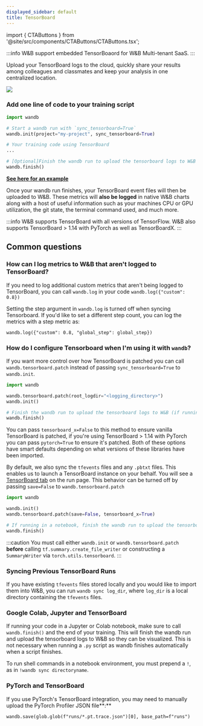 ```yaml
---
displayed_sidebar: default
title: TensorBoard
---
```

import { CTAButtons } from '@site/src/components/CTAButtons/CTAButtons.tsx';


<CTAButtons colabLink="https://github.com/wandb/examples/blob/master/colabs/tensorboard/TensorBoard_and_Weights_and_Biases.ipynb"></CTAButtons>




:::info
W&B support embedded TensorBoaord for W&B Multi-tenant SaaS.
:::

Upload your TensorBoard logs to the cloud, quickly share your results among colleagues and classmates and keep your analysis in one centralized location.



![](/images/integrations/tensorboard_oneline_code.webp)

### Add one line of code to your training script



```python
import wandb

# Start a wandb run with `sync_tensorboard=True`
wandb.init(project="my-project", sync_tensorboard=True)

# Your training code using TensorBoard
...

# [Optional]Finish the wandb run to upload the tensorboard logs to W&B (if running in Notebook)
wandb.finish()
```

[**See here for an example**](https://wandb.ai/rymc/simple-tensorboard-example/runs/oab614zf/tensorboard)

Once your wandb run finishes, your TensorBoard event files will then be uploaded to W&B. These metrics will **also be logged** in native W&B charts along with a host of useful information such as your machines CPU or GPU utilization, the git state, the terminal command used, and much more.

:::info
W&B supports TensorBoard with all versions of TensorFlow. W&B also supports TensorBoard > 1.14 with PyTorch as well as TensorBoardX.
:::

## Common questions

### How can I log metrics to W&B that aren't logged to TensorBoard?

If you need to log additional custom metrics that aren't being logged to TensorBoard, you can call `wandb.log` in your code `wandb.log({"custom": 0.8})`

Setting the step argument in `wandb.log` is turned off when syncing Tensorboard. If you'd like to set a different step count, you can log the metrics with a step metric as:

`wandb.log({"custom": 0.8, "global_step": global_step})`

### How do I configure Tensorboard when I'm using it with `wandb`?

If you want more control over how TensorBoard is patched you can call `wandb.tensorboard.patch` instead of passing `sync_tensorboard=True` to `wandb.init`.

```python
import wandb

wandb.tensorboard.patch(root_logdir="<logging_directory>")
wandb.init()

# Finish the wandb run to upload the tensorboard logs to W&B (if running in Notebook)
wandb.finish()
```

You can pass `tensorboard_x=False` to this method to ensure vanilla TensorBoard is patched, if you're using TensorBoard > 1.14 with PyTorch you can pass `pytorch=True` to ensure it's patched. Both of these options have smart defaults depending on what versions of these libraries have been imported.

By default, we also sync the `tfevents` files and any `.pbtxt` files. This enables us to launch a TensorBoard instance on your behalf. You will see a [TensorBoard tab](https://www.wandb.com/articles/hosted-tensorboard) on the run page. This behavior can be turned off by passing `save=False` to `wandb.tensorboard.patch`

```python
import wandb

wandb.init()
wandb.tensorboard.patch(save=False, tensorboard_x=True)

# If running in a notebook, finish the wandb run to upload the tensorboard logs to W&B
wandb.finish()
```

:::caution
You must call either `wandb.init` or `wandb.tensorboard.patch` **before** calling `tf.summary.create_file_writer` or constructing a `SummaryWriter` via `torch.utils.tensorboard`.
:::

### Syncing Previous TensorBoard Runs

If you have existing `tfevents` files stored locally and you would like to import them into W&B, you can run `wandb sync log_dir`, where `log_dir` is a local directory containing the `tfevents` files.

### Google Colab, Jupyter and TensorBoard

If running your code in a Jupyter or Colab notebook, make sure to call `wandb.finish()` and the end of your training. This will finish the wandb run and upload the tensorboard logs to W&B so they can be visualized. This is not necessary when running a `.py` script as wandb finishes automatically when a script finishes.

To run shell commands in a notebook environment, you must prepend a `!`, as in `!wandb sync directoryname`.

### PyTorch and TensorBoard

If you use PyTorch's TensorBoard integration, you may need to manually upload the PyTorch Profiler JSON file**:**

```
wandb.save(glob.glob(f"runs/*.pt.trace.json")[0], base_path=f"runs")
```

